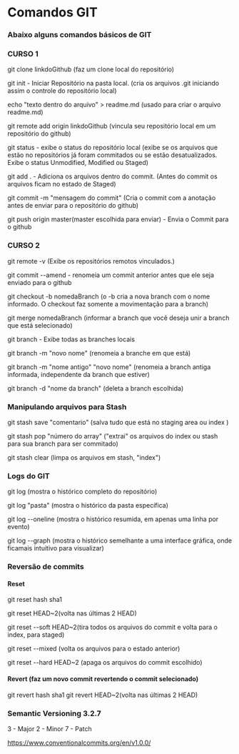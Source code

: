# Comandos GIT
### Abaixo alguns comandos básicos de GIT

### CURSO 1
git clone linkdoGithub (faz um clone local do repositório)

git init - Iniciar Repositório na pasta local. (cria os arquivos .git iniciando assim o controle do repositório local)

echo "texto dentro do arquivo" > readme.md (usado para criar o arquivo readme.md)

git remote add origin linkdoGithub (vincula seu repositório local em um repositório do github)

git status - exibe o status do repositório local (exibe se os arquivos que estão no repositórios já foram commitados ou se estão desatualizados. Exibe o status Unmodified, Modified ou Staged)

git add . - Adiciona os arquivos dentro do commit. (Antes do commit os arquivos ficam no estado de Staged)

git commit -m "mensagem do commit" (Cria o commit com a anotação antes de enviar para o repositório do github)

git push origin master(master escolhida para enviar) - Envia o Commit para o github





### CURSO 2

git remote -v (Exibe os repositórios remotos vinculados.)

git commit --amend - renomeia um commit anterior antes que ele seja enviado para o github

git checkout -b nomedaBranch (o -b cria a nova branch com o nome informado. O checkout faz somente a movimentação para a branch)

git merge nomedaBranch (informar a branch que você deseja unir a branch que está selecionado)

git branch - Exibe todas as branches locais

git branch -m "novo nome" (renomeia a branche em que está)

git branch -m "nome antigo" "novo nome" (renomeia a branch antiga informada, independente da branch que estiver)

git branch -d "nome da branch" (deleta a branch escolhida)

### Manipulando arquivos para Stash

git stash save "comentario" (salva tudo que está no staging area ou index )

git stash pop "número do array" ("extrai" os arquivos do index ou stash para sua branch para ser commitado)

git stash clear (limpa os arquivos em stash, "index")



### Logs do GIT
git log (mostra o histórico completo do repositório)

git log "pasta" (mostra o histórico da pasta específica)

git log --oneline (mostra o histórico resumida, em apenas uma linha por evento)

git log --graph (mostra o histórico semelhante a uma interface gráfica, onde ficamais intuitivo para visualizar)


### Reversão de commits
#### Reset
git reset hash sha1

git reset HEAD~2(volta nas últimas 2 HEAD)

git reset --soft HEAD~2(tira todos os arquivos do commit e volta para o index, para staged)

git reset --mixed (volta os arquivos para o estado anterior)

git reset --hard HEAD~2 (apaga os arquivos do commit escolhido)



#### Revert (faz um novo commit revertendo o commit selecionado)
git revert hash sha1
git revert HEAD~2(volta nas últimas 2 HEAD)





### Semantic Versioning 3.2.7

3 - Major
2 - Minor
7 - Patch

https://www.conventionalcommits.org/en/v1.0.0/
